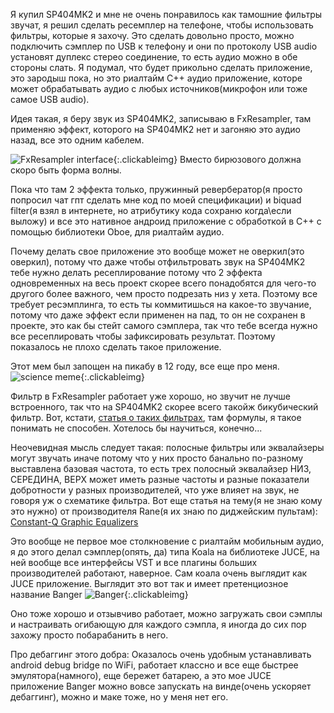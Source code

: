 ---
---
Я купил SP404MK2 и мне не очень понравилось как тамошние фильтры звучат, я решил сделать ресемплер на телефоне, чтобы использовать фильтры, которые я захочу. Это сделать довольно просто, можно подключить сэмплер по USB к телефону и они по протоколу USB audio установят дуплекс стерео соединение, то есть аудио можно в обе стороны слать. Я подумал, что будет прикольно сделать приложение, это зародыш пока, но это риалтайм C++ аудио приложение, которе может обрабатывать аудио с любых источников(микрофон или тоже самое USB audio).

Идея такая, я беру звук из SP404MK2, записываю в FxResampler, там применяю эффект, которого на SP404MK2 нет и загоняю это аудио назад, все это одним кабелем.

![FxResampler interface]({{site.url}}/assets/images/FxResampler.png){:.clickableimg}
Вместо бирюзового должна скоро быть форма волны.

Пока что там 2 эффекта только, пружинный ревербератор(я просто попросил чат гпт сделать мне код по моей спецификации) и biquad filter(я взял в интернете, но атрибутику кода сохраню когда\если выложу) и все это нативное андроид приложение с обработкой в C++ c помощью библиотеки Oboe, для риалтайм аудио.

Почему делать свое приложение это вообще может не оверкил(это оверкил), потому что даже чтобы отфильтровать звук на SP404MK2 тебе нужно делать ресеплирование потому что 2 эффекта одновременных на весь проект скорее всего понадобятся для чего-то другого более важного, чем просто подрезать низ у хета. Поэтому все требует ресэмплинга, то есть ты коммитишься на какое-то звучание, потому что даже эффект если применен на пад, то он не сохранен в проекте, это как бы стейт самого сэмплера, так что тебе всегда нужно все ресеплировать чтобы зафиксировать результат. Поэтому показалось не плохо сделать такое приложение. 

Этот мем был запощен на пикабу в 12 году, все еще про меня.
![science meme]({{site.url}}/assets/images/science_meme.png){:.clickableimg}

Фильтр в FxResampler работает уже хорошо, но звучит не лучше встроенного, так что на SP404MK2 скорее всего такойж бикубический фильтр.
Вот, кстати, [статья о таких фильтрах](https://en.wikipedia.org/wiki/Digital_biquad_filter), там формулы, я такое понимать не способен. Хотелось бы научиться, конечно...

Неочевидная мысль следует такая: полосные фильтры или эквалайзеры могут звучать иначе потому что у них просто банально по-разному выставлена базовая частота, то есть трех полосный эквалайзер НИЗ, СЕРЕДИНА, ВЕРХ может иметь разные частоты и разные показатели добротности у разных производителей, что уже влияет на звук, не говоря уж о схематике фильтра. 
Вот еще статья на тему(я не знаю кому это нужно) от производителя Rane(я их знаю по диджейским пультам): [Constant-Q Graphic Equalizers](https://www.ranecommercial.com/legacy/note101.html)

Это вообще не первое мое столкновение с риалтайм мобильным аудио, я до этого делал сэмплер(опять, да) типа Koala на библиотеке JUCE, на ней вообще все интерфейсы VST и все плагины больших производителей работают, наверное. 
Сам коала очень выглядит как JUCE приложение.
Выглядит это вот так и имеет претенциозное название Banger
![Banger]({{site.url}}/assets/images/Banger.jpg){:.clickableimg}

Оно тоже хорошо и отзывчиво работает, можно загружать свои сэмплы и настраивать огибающую для каждого сэмпла, я иногда до сих пор захожу просто побарабанить в него.

Про дебаггинг этого добра: Оказалось очень удобным устанавливать android debug bridge по WiFi, работает классно и все еще быстрее эмулятора(намного), еще бережет батарею, а это мое JUCE приложение Banger можно вовсе запускать на винде(очень ускоряет дебаггинг), можно и маке тоже, но у меня нет его. 